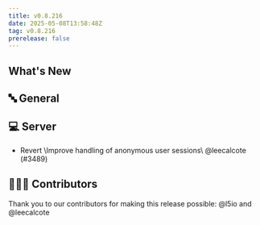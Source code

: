 ```yaml
---
title: v0.8.216
date: 2025-05-08T13:58:48Z
tag: v0.8.216
prerelease: false
---
```


## What's New
## 🔤 General
## 💻 Server

- Revert \Improve handling of anonymous user sessions\ @leecalcote (#3489)

## 👨🏽‍💻 Contributors

Thank you to our contributors for making this release possible:
@l5io and @leecalcote

